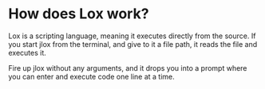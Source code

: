 # How does Lox work?
Lox is a scripting language, meaning it executes directly from the source. If you start jlox from the terminal, 
and give to it a file path, it reads the file and executes it.

Fire up jlox without any arguments, and it drops you into a prompt where you can enter and execute code one line at a 
time.
